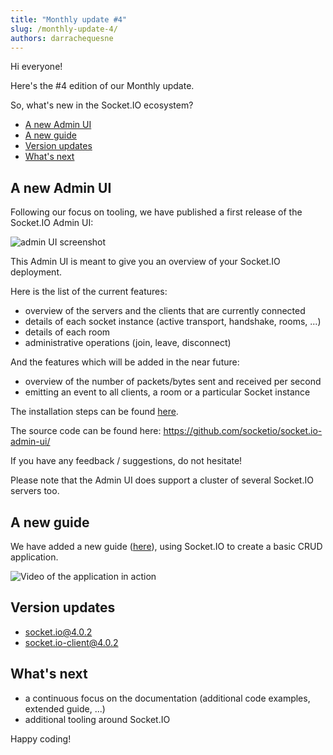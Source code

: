 ```yaml
---
title: "Monthly update #4"
slug: /monthly-update-4/
authors: darrachequesne
---
```


Hi everyone!

Here's the #4 edition of our Monthly update.

<!--truncate-->

So, what's new in the Socket.IO ecosystem?

- [A new Admin UI](#A-new-Admin-UI)
- [A new guide](#A-new-guide)
- [Version updates](#Version-updates)
- [What's next](#What’s-next)

## A new Admin UI

Following our focus on tooling, we have published a first release of the Socket.IO Admin UI:

![admin UI screenshot](/images/admin-ui-dashboard.png)

This Admin UI is meant to give you an overview of your Socket.IO deployment.

Here is the list of the current features:

- overview of the servers and the clients that are currently connected
- details of each socket instance (active transport, handshake, rooms, ...)
- details of each room
- administrative operations (join, leave, disconnect)

And the features which will be added in the near future:

- overview of the number of packets/bytes sent and received per second
- emitting an event to all clients, a room or a particular Socket instance

The installation steps can be found [here](/docs/v4/admin-ui/).

The source code can be found here: https://github.com/socketio/socket.io-admin-ui/

If you have any feedback / suggestions, do not hesitate!

Please note that the Admin UI does support a cluster of several Socket.IO servers too.

## A new guide

We have added a new guide ([here](/get-started/basic-crud-application/)), using Socket.IO to create a basic CRUD application.

![Video of the application in action](/images/basic-crud-app.gif)

## Version updates

- [socket.io@4.0.2](https://github.com/socketio/socket.io/releases/tag/4.0.2)
- [socket.io-client@4.0.2](https://github.com/socketio/socket.io-client/releases/tag/4.0.2)

## What's next

- a continuous focus on the documentation (additional code examples, extended guide, ...)
- additional tooling around Socket.IO

Happy coding!
